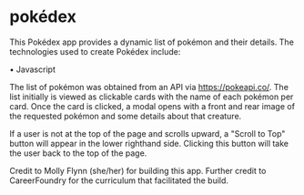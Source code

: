 # pokédex

This Pokédex app provides a dynamic list of pokémon and their details. The technologies used to create Pokédex include:

• Javascript

The list of pokémon was obtained from an API via https://pokeapi.co/. The list initially is viewed as clickable cards with the name of each pokémon per card. Once the card is clicked, a modal opens with a front and rear image of the requested pokémon and some details about that creature.

If a user is not at the top of the page and scrolls upward, a "Scroll to Top" button will appear in the lower righthand side. Clicking this button will take the user back to the top of the page.

Credit to Molly Flynn (she/her) for building this app. Further credit to CareerFoundry for the curriculum that facilitated the build.
